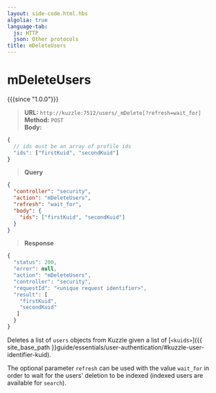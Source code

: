 ```yaml
---
layout: side-code.html.hbs
algolia: true
language-tab:
  js: HTTP
  json: Other protocols
title: mDeleteUsers
---
```



# mDeleteUsers

{{{since "1.0.0"}}}



<blockquote class="js">
<p>
<b>URL:</b> <code>http://kuzzle:7512/users/_mDelete[?refresh=wait_for]</code>  
<br><b>Method:</b> <code>POST</code>  
<br><b>Body:</b>
</p>
</blockquote>


```js
{
  // ids must be an array of profile ids
  "ids": ["firstKuid", "secondKuid"]
}
```

<blockquote class="json">
<p>
<b>Query</b>
</p>
</blockquote>

```json
{
  "controller": "security",
  "action": "mDeleteUsers",
  "refresh": "wait_for",
  "body": {
    "ids": ["firstKuid", "secondKuid"]
  }
}
```

>**Response**

```javascript
{
  "status": 200,
  "error": null,
  "action": "mDeleteUsers",
  "controller": "security",
  "requestId": "<unique request identifier>",
  "result": [
    "firstKuid",
    "secondKuid"
   ]
  }
}
```

Deletes a list of `users` objects from Kuzzle given a list of [`<kuids>`]({{ site_base_path }}guide/essentials/user-authentication/#kuzzle-user-identifier-kuid).

The optional parameter `refresh` can be used
with the value `wait_for` in order to wait for the users' deletion to be indexed (indexed users are available for `search`).

